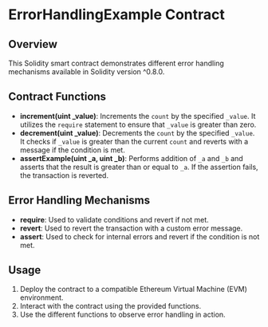 # ErrorHandlingExample Contract

## Overview
This Solidity smart contract demonstrates different error handling mechanisms available in Solidity version ^0.8.0.

## Contract Functions
- **increment(uint _value)**: Increments the `count` by the specified `_value`. It utilizes the `require` statement to ensure that `_value` is greater than zero.
- **decrement(uint _value)**: Decrements the `count` by the specified `_value`. It checks if `_value` is greater than the current `count` and reverts with a message if the condition is met.
- **assertExample(uint _a, uint _b)**: Performs addition of `_a` and `_b` and asserts that the result is greater than or equal to `_a`. If the assertion fails, the transaction is reverted.

## Error Handling Mechanisms
- **require**: Used to validate conditions and revert if not met.
- **revert**: Used to revert the transaction with a custom error message.
- **assert**: Used to check for internal errors and revert if the condition is not met.

## Usage
1. Deploy the contract to a compatible Ethereum Virtual Machine (EVM) environment.
2. Interact with the contract using the provided functions.
3. Use the different functions to observe error handling in action.
